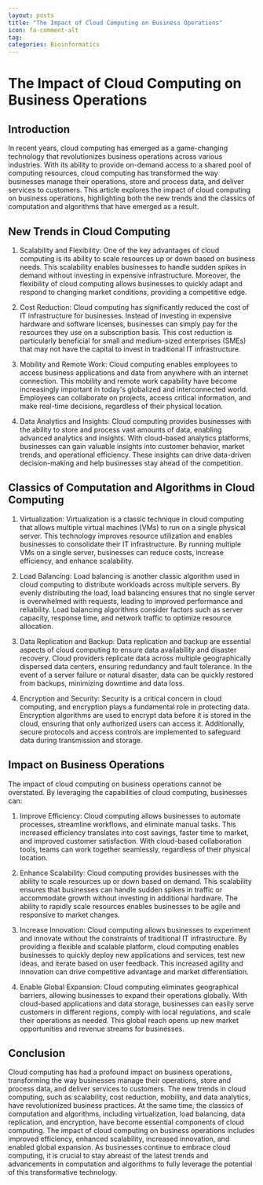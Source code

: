 ```yaml
---
layout: posts
title: "The Impact of Cloud Computing on Business Operations"
icon: fa-comment-alt
tag:      
categories: Bioinformatics
---
```



# The Impact of Cloud Computing on Business Operations

## Introduction

In recent years, cloud computing has emerged as a game-changing technology that revolutionizes business operations across various industries. With its ability to provide on-demand access to a shared pool of computing resources, cloud computing has transformed the way businesses manage their operations, store and process data, and deliver services to customers. This article explores the impact of cloud computing on business operations, highlighting both the new trends and the classics of computation and algorithms that have emerged as a result.

## New Trends in Cloud Computing

1. Scalability and Flexibility: One of the key advantages of cloud computing is its ability to scale resources up or down based on business needs. This scalability enables businesses to handle sudden spikes in demand without investing in expensive infrastructure. Moreover, the flexibility of cloud computing allows businesses to quickly adapt and respond to changing market conditions, providing a competitive edge.

2. Cost Reduction: Cloud computing has significantly reduced the cost of IT infrastructure for businesses. Instead of investing in expensive hardware and software licenses, businesses can simply pay for the resources they use on a subscription basis. This cost reduction is particularly beneficial for small and medium-sized enterprises (SMEs) that may not have the capital to invest in traditional IT infrastructure.

3. Mobility and Remote Work: Cloud computing enables employees to access business applications and data from anywhere with an internet connection. This mobility and remote work capability have become increasingly important in today's globalized and interconnected world. Employees can collaborate on projects, access critical information, and make real-time decisions, regardless of their physical location.

4. Data Analytics and Insights: Cloud computing provides businesses with the ability to store and process vast amounts of data, enabling advanced analytics and insights. With cloud-based analytics platforms, businesses can gain valuable insights into customer behavior, market trends, and operational efficiency. These insights can drive data-driven decision-making and help businesses stay ahead of the competition.

## Classics of Computation and Algorithms in Cloud Computing

1. Virtualization: Virtualization is a classic technique in cloud computing that allows multiple virtual machines (VMs) to run on a single physical server. This technology improves resource utilization and enables businesses to consolidate their IT infrastructure. By running multiple VMs on a single server, businesses can reduce costs, increase efficiency, and enhance scalability.

2. Load Balancing: Load balancing is another classic algorithm used in cloud computing to distribute workloads across multiple servers. By evenly distributing the load, load balancing ensures that no single server is overwhelmed with requests, leading to improved performance and reliability. Load balancing algorithms consider factors such as server capacity, response time, and network traffic to optimize resource allocation.

3. Data Replication and Backup: Data replication and backup are essential aspects of cloud computing to ensure data availability and disaster recovery. Cloud providers replicate data across multiple geographically dispersed data centers, ensuring redundancy and fault tolerance. In the event of a server failure or natural disaster, data can be quickly restored from backups, minimizing downtime and data loss.

4. Encryption and Security: Security is a critical concern in cloud computing, and encryption plays a fundamental role in protecting data. Encryption algorithms are used to encrypt data before it is stored in the cloud, ensuring that only authorized users can access it. Additionally, secure protocols and access controls are implemented to safeguard data during transmission and storage.

## Impact on Business Operations

The impact of cloud computing on business operations cannot be overstated. By leveraging the capabilities of cloud computing, businesses can:

1. Improve Efficiency: Cloud computing allows businesses to automate processes, streamline workflows, and eliminate manual tasks. This increased efficiency translates into cost savings, faster time to market, and improved customer satisfaction. With cloud-based collaboration tools, teams can work together seamlessly, regardless of their physical location.

2. Enhance Scalability: Cloud computing provides businesses with the ability to scale resources up or down based on demand. This scalability ensures that businesses can handle sudden spikes in traffic or accommodate growth without investing in additional hardware. The ability to rapidly scale resources enables businesses to be agile and responsive to market changes.

3. Increase Innovation: Cloud computing allows businesses to experiment and innovate without the constraints of traditional IT infrastructure. By providing a flexible and scalable platform, cloud computing enables businesses to quickly deploy new applications and services, test new ideas, and iterate based on user feedback. This increased agility and innovation can drive competitive advantage and market differentiation.

4. Enable Global Expansion: Cloud computing eliminates geographical barriers, allowing businesses to expand their operations globally. With cloud-based applications and data storage, businesses can easily serve customers in different regions, comply with local regulations, and scale their operations as needed. This global reach opens up new market opportunities and revenue streams for businesses.

## Conclusion

Cloud computing has had a profound impact on business operations, transforming the way businesses manage their operations, store and process data, and deliver services to customers. The new trends in cloud computing, such as scalability, cost reduction, mobility, and data analytics, have revolutionized business practices. At the same time, the classics of computation and algorithms, including virtualization, load balancing, data replication, and encryption, have become essential components of cloud computing. The impact of cloud computing on business operations includes improved efficiency, enhanced scalability, increased innovation, and enabled global expansion. As businesses continue to embrace cloud computing, it is crucial to stay abreast of the latest trends and advancements in computation and algorithms to fully leverage the potential of this transformative technology.